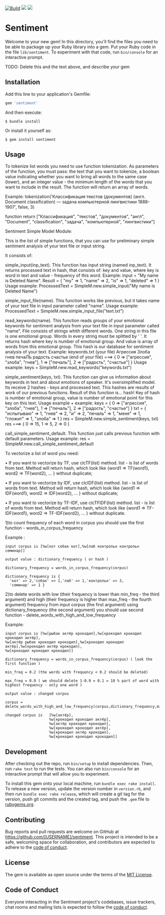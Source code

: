 [![Build](https://github.com/AKGRif/sentiment/actions/workflows/ci.yml/badge.svg?branch=master)](https://github.com/AKGRif/sentiment/actions/workflows/ci.yml)
<a href="https://codeclimate.com/github/AKGRif/sentiment/maintainability"><img src="https://api.codeclimate.com/v1/badges/1b6e3e773b5f04bc7231/maintainability" /></a>
<a href="https://codeclimate.com/github/AKGRif/sentiment/test_coverage"><img src="https://api.codeclimate.com/v1/badges/1b6e3e773b5f04bc7231/test_coverage" /></a>
# Sentiment

Welcome to your new gem! In this directory, you'll find the files you need to be able to package up your Ruby library into a gem. Put your Ruby code in the file `lib/sentiment`. To experiment with that code, run `bin/console` for an interactive prompt.

TODO: Delete this and the text above, and describe your gem

## Installation

Add this line to your application's Gemfile:

```ruby
gem 'sentiment'
```

And then execute:

    $ bundle install

Or install it yourself as:

    $ gem install sentiment

## Usage


To tokenize list words you need to use function tokenization. As parameters of the function, you must pass: the text that you want to tokenize, a boolean value indicating whether you want to bring all words to the same case (lower), and an integer value - the minimum length of the words that you want to include in the result. The function will return an array of words.

Example:
tokenization('Классификация текстов (документов) (англ. Document classification)
— задача компьютерной лингвистики 1888-1907', false, 3)

function return ["Классификация", "текстов", "документов", "англ", "Document", "classification", "задача", "компьютерной", "лингвистики"]

Sentiment Simple Model Module:

This is the list of simple functions, that you can use for preliminary simple sentiment analysis of your text file or input string.

It consists of:

simple_input(inp_text). This function has input string (named inp_text). It returns processed text in hash, that consists of: key and value, where key is word in text and value - frequency of this word. 
Example: input = "My name is Deleted Name". Result = { "my" => 1, "name" => 2, "is" => 1, "deleted" => 1 }
Usage example: ProcessedText = SimpleM.new.simple_input("My name is Deleted Name")

simple_input_file(name). This function works like previous, but it takes name of your text file in input parameter called "name".
Usage example: ProcessedText = SimpleM.new.simple_input_file("text.txt")

read_keywords(name). This function reads groups of your emotional keywords for sentiment analysis from your text file in input parameter called "name". File consists of strings whith different words. One string in this file is one emotional group. Words in every string must be splitted by ' '. It returns hash where key is number of emotional group. And value is array of words from this emotional group. This hash is our database for sentiment analysis of your text.
Example:
keywords.txt
(your file)
Агрессия Злоба гнев
печаЛЬ
радость счастье
(end of your file) ===> { 0 => ["агрессия", "злоба", "гнев"], 1 => ["печаль"], 2 => ["радость", "счастье"] }
Usage example: keys = SimpleM.new.read_keywords("keywords.txt")

simple_sentiment(keys, txt). This function can give us information about keywords in text and about emotions of speaker. It's oversimplified model. Its receive 2 hashes - keys and processed text. This hashes are results of work of our previous functions. Result of this function is... hash! Key of hash is number of emotional group, value is number of emotional point for this key on this text.
Usage example + example:
keys = { 0 => ["агрессия", "злоба", "гнев"], 1 => ["печаль"], 2 => ["радость", "счастье"] }
txt = { "испытываю" => 1, "гнев" => 2, "и" => 2, "печаль" => 1, "меня" => 1, "гложит" => 1, "злоба" => 1 }
res = SimpleM.new.simple_sentiment(keys, txt)
res ===> { 0 => 15, 1 => 5, 2 => 0 }

call_simple_sentiment_default. This function just calls previous function with default parameters.
Usage example: res = SimpleM.new.call_simple_sentiment_default

To vectorize a list of word you need:


• If you want to vectorize by TF, use clcTF(list) method.
list - is list of words from text. Method will return hash, which
look like {word1 => TF(word1), word2 => TF(word2), ... } without duplicate;

• If you want to vectorize by IDF, use clcIDF(list) method.
list - is list of words from text. Method will return hash, which
look like {word1 => IDF(word1), word2 => IDF(word2), ... } without duplicate;

• If you want to vectorize by TF-IDF, use clcTFIDF(list) method.
list - is list of words from text. Method will return hash, which
look like {word1 => TF-IDF(word1), word2 => TF-IDF(word2), ... } without duplicate.

1)to count frequency of each word in corpus you should use the first function -
words_in_corpus_frequency

Example : 

    input corpus is [%w[кот собак кот],%w[лаб контрольн контрольн семинар]]

    output value : dictionary_frequency ( or hash )

    dictionary_frequency = words_in_corpus_frequency(corpus)
    
    dictionary_frequency is {
      'кот' => 2,'собак' => 1,'лаб' => 1,'контрольн' => 3,
      'семинар' => 1 }

2)to delete words with low (their frequency is lower than min_freq - the third argument) and
high (their frequency is higher than max_freq - the fourth argument) frequency from input corpus 
(the first argument) using dictionary_frequency (the second argument) you should use second function -
delete_words_with_high_and_low_frequency

Example:
    
    input corpus is [%w[рыбак актёр крокодил],%w[крокодил крокодил крокодил актёр],
    %w[актёр рыбак крокодил крокодил],%w[крокодил крокодил актёр],%w[крокодил актёр крокодил],
    %w[крокодил крокодил крокодил]]

    dictionary_frequency = words_in_corpus_frequency(corpus) ( look the first function )

    min_freq = 0.2 (the words with frequency < 0.2 should be deleted)

    max_freq = 0.9 ( we should delete 1-0.9 = 0.1 = 10 % part of word with highest frequency - only one word )

    output value : changed corpus
    
    corpus = delete_words_with_high_and_low_frequency(corpus,dictionary_frequency,min_freq,max_freq)

    changed corpus is   [%w[актёр],
                        %w[крокодил крокодил актёр],
                        %w[актёр крокодил крокодил],
                        %w[крокодил крокодил актёр],
                        %w[крокодил актёр крокодил],
                        %w[крокодил крокодил крокодил]]
    
    
## Development

After checking out the repo, run `bin/setup` to install dependencies. Then, run `rake test` to run the tests. You can also run `bin/console` for an interactive prompt that will allow you to experiment.

To install this gem onto your local machine, run `bundle exec rake install`. To release a new version, update the version number in `version.rb`, and then run `bundle exec rake release`, which will create a git tag for the version, push git commits and the created tag, and push the `.gem` file to [rubygems.org](https://rubygems.org).

## Contributing

Bug reports and pull requests are welcome on GitHub at https://github.com/[USERNAME]/sentiment. This project is intended to be a safe, welcoming space for collaboration, and contributors are expected to adhere to the [code of conduct](https://github.com/[USERNAME]/sentiment/blob/master/CODE_OF_CONDUCT.md).

## License

The gem is available as open source under the terms of the [MIT License](https://opensource.org/licenses/MIT).

## Code of Conduct

Everyone interacting in the Sentiment project's codebases, issue trackers, chat rooms and mailing lists is expected to follow the [code of conduct](https://github.com/[USERNAME]/sentiment/blob/master/CODE_OF_CONDUCT.md).
